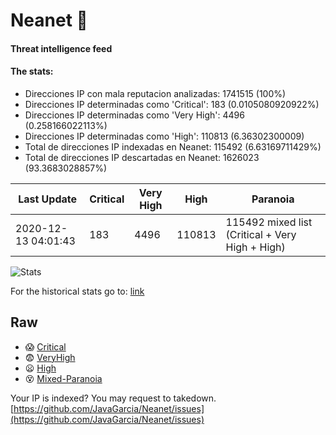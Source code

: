 # Neanet :hocho:
#### Threat intelligence feed
#### The stats:

- Direcciones IP con mala reputacion analizadas: 1741515 (100%)
- Direcciones IP determinadas como 'Critical':  183 (0.0105080920922%)
- Direcciones IP determinadas como 'Very High':  4496 (0.258166022113%)
- Direcciones IP determinadas como 'High':  110813 (6.36302300009)
- Total de direcciones IP indexadas en Neanet:  115492 (6.63169711429%)
- Total de direcciones IP descartadas en Neanet:  1626023 (93.3683028857%)

| Last Update | Critical | Very High | High | Paranoia |
| --- | --- | --- | --- | --- |
| 2020-12-13 04:01:43 | 183 | 4496 | 110813 | 115492 mixed list (Critical + Very High + High)|

![Stats](https://docs.google.com/spreadsheets/d/e/2PACX-1vSnaNMIXVabIpDJjufMlzH7poXnshF3mgd8Is1g9ytUEzVsP5my4Trn8f-xkoLLQ38xpL3HtmUexLo6/pubchart?oid=501124687&format=image)

For the historical stats go to: [link](/stats.csv)
## Raw
- :scream: [Critical](https://raw.githubusercontent.com/JavaGarcia/Neanet/master/blacklists/neanet_critical.txt)
- :fearful: [VeryHigh](https://raw.githubusercontent.com/JavaGarcia/Neanet/master/blacklists/neanet_veryHigh.txtt)
- :frowning: [High](https://raw.githubusercontent.com/JavaGarcia/Neanet/master/blacklists/neanet_high.txt)
- :dizzy_face: [Mixed-Paranoia](https://raw.githubusercontent.com/JavaGarcia/Neanet/master/blacklists/neanet_all.txt)


Your IP is indexed? You may request to takedown. [https://github.com/JavaGarcia/Neanet/issues](https://github.com/JavaGarcia/Neanet/issues)



















































































































































































































































































































































































































































































































































































































































































































































































































































































































































































































































































































































































































































































































































































































































































































































































































































































































































































































































































































































































































































































































































































































































































































































































































































































































































































































































































































































































































































